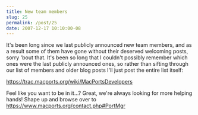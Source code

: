 ```yaml
---
title: New team members
slug: 25
permalink: /post/25
date: 2007-12-17 10:10:00-08
---
```


It's been long since we last publicly announced new team members, and as a result some of them have gone without their deserved welcoming posts, sorry 'bout that. It's been so long that I couldn't possibly remember which ones were the last publicly announced ones, so rather than sifting through our list of members and older blog posts I'll just post the entire list itself:

<https://trac.macports.org/wiki/MacPortsDevelopers>

Feel like you want to be in it…? Great, we're always looking for more helping hands! Shape up and browse over to <https://www.macports.org/contact.php#PortMgr>
